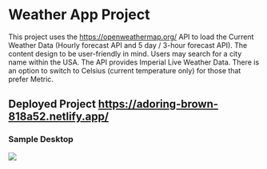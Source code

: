 # Weather App Project
This project uses the https://openweathermap.org/ API to load the Current Weather Data (Hourly forecast API and 5 day / 3-hour forecast API). The content design to be user-friendly in mind. Users may search for a city name within the USA. The API provides Imperial Live Weather Data. There is an option to switch to Celsius (current temperature only) for those that prefer Metric.

## Deployed Project https://adoring-brown-818a52.netlify.app/

### Sample Desktop
<img src="https://user-images.githubusercontent.com/73076448/119407450-3e476900-bcb2-11eb-8e98-d0a19187ce0e.png">
